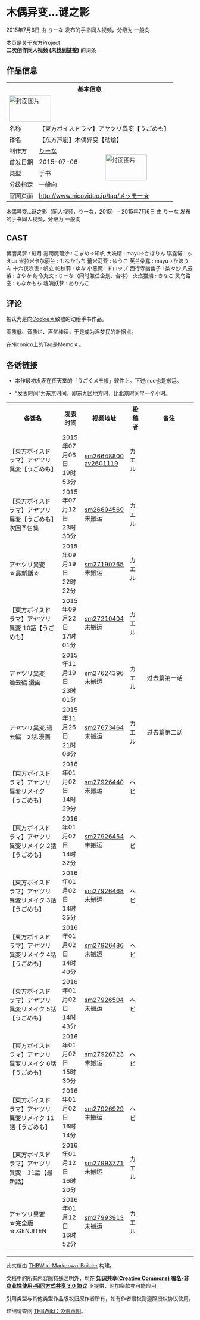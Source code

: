 # 木偶异变…谜之影

<!-- source html: G:\repos\THBWiki-Markdown-Builder\THBWikiMarkdown\Temp\main\c\c0\ns0%3A%E6%9C%A8%E5%81%B6%E5%BC%82%E5%8F%98%E2%80%A6%E8%B0%9C%E4%B9%8B%E5%BD%B1.html -->

2015年7月6日 由 りーな  发布的手书同人视频，分级为 一般向

本页是关于东方Project  
 **二次创作同人视频 (未找到链接)** 的词条

## 作品信息

<table><tbody><tr><th colspan="3">基本信息</th></tr><tr><td class="cover-artwork-mobile" colspan="2"><a href="./文件-木偶异变…谜之影封面.png.md" class="image" title="封面图片"><img alt="封面图片" src="https://upload.thwiki.cc/thumb/5/59/%E6%9C%A8%E5%81%B6%E5%BC%82%E5%8F%98%E2%80%A6%E8%B0%9C%E4%B9%8B%E5%BD%B1%E5%B0%81%E9%9D%A2.png/112px-%E6%9C%A8%E5%81%B6%E5%BC%82%E5%8F%98%E2%80%A6%E8%B0%9C%E4%B9%8B%E5%BD%B1%E5%B0%81%E9%9D%A2.png" decoding="async" loading="lazy" width="112" height="70" srcset="https://upload.thwiki.cc/thumb/5/59/%E6%9C%A8%E5%81%B6%E5%BC%82%E5%8F%98%E2%80%A6%E8%B0%9C%E4%B9%8B%E5%BD%B1%E5%B0%81%E9%9D%A2.png/168px-%E6%9C%A8%E5%81%B6%E5%BC%82%E5%8F%98%E2%80%A6%E8%B0%9C%E4%B9%8B%E5%BD%B1%E5%B0%81%E9%9D%A2.png 1.5x, https://upload.thwiki.cc/thumb/5/59/%E6%9C%A8%E5%81%B6%E5%BC%82%E5%8F%98%E2%80%A6%E8%B0%9C%E4%B9%8B%E5%BD%B1%E5%B0%81%E9%9D%A2.png/224px-%E6%9C%A8%E5%81%B6%E5%BC%82%E5%8F%98%E2%80%A6%E8%B0%9C%E4%B9%8B%E5%BD%B1%E5%B0%81%E9%9D%A2.png 2x" data-file-width="604" data-file-height="376"></a></td>
</tr><tr><td class="label">名称</td><td colspan="2"> 【東方ボイスドラマ】アヤツリ異変【うごめも】 </td></tr><tr><td class="label">译名</td><td colspan="2"> 【东方声剧】木偶异变【动绘】 </td></tr><tr><td class="label">制作方</td><td><a href="/index.php?title=%E3%82%8A%E3%83%BC%E3%81%AA&amp;action=edit&amp;redlink=1" class="new" title="りーな（页面不存在）">りーな</a></td><td class="cover-artwork" rowspan="4" style="min-width:112px;"><a href="./文件-木偶异变…谜之影封面.png.md" class="image" title="封面图片"><img alt="封面图片" src="https://upload.thwiki.cc/thumb/5/59/%E6%9C%A8%E5%81%B6%E5%BC%82%E5%8F%98%E2%80%A6%E8%B0%9C%E4%B9%8B%E5%BD%B1%E5%B0%81%E9%9D%A2.png/112px-%E6%9C%A8%E5%81%B6%E5%BC%82%E5%8F%98%E2%80%A6%E8%B0%9C%E4%B9%8B%E5%BD%B1%E5%B0%81%E9%9D%A2.png" decoding="async" loading="lazy" width="112" height="70" srcset="https://upload.thwiki.cc/thumb/5/59/%E6%9C%A8%E5%81%B6%E5%BC%82%E5%8F%98%E2%80%A6%E8%B0%9C%E4%B9%8B%E5%BD%B1%E5%B0%81%E9%9D%A2.png/168px-%E6%9C%A8%E5%81%B6%E5%BC%82%E5%8F%98%E2%80%A6%E8%B0%9C%E4%B9%8B%E5%BD%B1%E5%B0%81%E9%9D%A2.png 1.5x, https://upload.thwiki.cc/thumb/5/59/%E6%9C%A8%E5%81%B6%E5%BC%82%E5%8F%98%E2%80%A6%E8%B0%9C%E4%B9%8B%E5%BD%B1%E5%B0%81%E9%9D%A2.png/224px-%E6%9C%A8%E5%81%B6%E5%BC%82%E5%8F%98%E2%80%A6%E8%B0%9C%E4%B9%8B%E5%BD%B1%E5%B0%81%E9%9D%A2.png 2x" data-file-width="604" data-file-height="376"></a></td>
</tr><tr><td class="label">首发日期</td><td>2015-07-06</td></tr><tr><td class="label">类型</td><td>手书</td></tr><tr><td class="label">分级指定</td><td>一般向</td></tr>
<tr><td class="label">官网页面</td><td colspan="2"><a rel="nofollow" class="external free" href="http://www.nicovideo.jp/tag/メッモー☆">http://www.nicovideo.jp/tag/メッモー☆</a></td></tr></tbody></table>

木偶异变…谜之影（同人视频，りーな，2015） - 2015年7月6日 由 りーな  发布的手书同人视频，分级为 一般向

## CAST
博丽灵梦
: 紅月
雾雨魔理沙
: こまめ→知帆
大妖精
: mayu→かほりん
琪露诺
: もえLa
米拉米卡尔丽兰
: もなかもち
蕾米莉亚
: ゆうこ
芙兰朵露
: mayu→かほりん
十六夜咲夜
: 帆立
帕秋莉
: ゆな
小恶魔
: ドロップ
西行寺幽幽子
: 梨々沙
八云紫
: さやか
射命丸文
: りーな（同时兼任企划、台本）
火焰猫燐
: きなこ
灵乌路空
: もなかもち
魂魄妖梦
: ありんこ


## 评论
  
被认为是向[Cookie☆](./Cookie☆.md)致敬的动绘手书作品。  

画质低、音质烂、声优棒读，于是成为淫梦民的新据点。  

在Niconico上的Tag是Memo☆。  

  


## 各话链接
- 本作最初发表在任天堂的「うごくメモ帳」软件上。下述nico也是搬运。  

- “发表时间”为东京时间，即东九区地方时，比北京时间早一个小时。


<table>

<tbody><tr>
<th style="width: 30%">各话名
</th>
<th style="width: 12%">发表时间
</th>
<th style="width: 15%" class="unsortable">视频地址
</th>
<th style="width: 10%" class="unsortable">投稿者
</th>
<th style="width: 33%" class="unsortable">备注
</th></tr>
<tr>
<td>【東方ボイスドラマ】アヤツリ異変【うごめも】</td>
<td>2015年07月06日<br>19时53分</td>
<td><a rel="nofollow" class="external text" href="http://www.nicovideo.jp/watch/sm26648800">sm26648800</a><br><a rel="nofollow" class="external text" href="https://www.bilibili.com/video/av2601119">av2601119</a></td>
<td>カエル</td>
<td>
</td></tr>
<tr>
<td>【東方ボイスドラマ】アヤツリ異変【うごめも】次回予告集</td>
<td>2015年07月12日<br>23时30分</td>
<td><a rel="nofollow" class="external text" href="http://www.nicovideo.jp/watch/sm26694569">sm26694569</a><br>未搬运</td>
<td>カエル</td>
<td>
</td></tr>
<tr>
<td>アヤツリ異変　☆最新話☆</td>
<td>2015年09月19日<br>22时22分</td>
<td><a rel="nofollow" class="external text" href="http://www.nicovideo.jp/watch/sm27190765">sm27190765</a><br>未搬运</td>
<td>カエル</td>
<td>
</td></tr>
<tr>
<td>【東方ボイスドラマ】アヤツリ異変 10話【うごめも】</td>
<td>2015年09月22日<br>17时01分</td>
<td><a rel="nofollow" class="external text" href="http://www.nicovideo.jp/watch/sm27210404">sm27210404</a><br>未搬运</td>
<td>カエル</td>
<td>
</td></tr>
<tr>
<td>アヤツリ異変　過去編.漫画</td>
<td>2015年11月19日<br>23时01分</td>
<td><a rel="nofollow" class="external text" href="http://www.nicovideo.jp/watch/sm27624396">sm27624396</a><br>未搬运</td>
<td>カエル</td>
<td>过去篇第一话
</td></tr>
<tr>
<td>アヤツリ異変.過去編　2話.漫画</td>
<td>2015年11月26日<br>21时08分</td>
<td><a rel="nofollow" class="external text" href="http://www.nicovideo.jp/watch/sm27673464">sm27673464</a><br>未搬运</td>
<td>カエル</td>
<td>过去篇第二话
</td></tr>
<tr>
<td>【東方ボイスドラマ】アヤツリ異変リメイク【うごめも】</td>
<td>2016年01月02日<br>14时29分</td>
<td><a rel="nofollow" class="external text" href="http://www.nicovideo.jp/watch/sm27926440">sm27926440</a><br>未搬运</td>
<td>ヘビ</td>
<td>
</td></tr>
<tr>
<td>【東方ボイスドラマ】アヤツリ異変リメイク 2話【うごめも】</td>
<td>2016年01月02日<br>14时32分</td>
<td><a rel="nofollow" class="external text" href="http://www.nicovideo.jp/watch/sm27926454">sm27926454</a><br>未搬运</td>
<td>ヘビ
</td></tr>
<tr>
<td>【東方ボイスドラマ】アヤツリ異変リメイク 3話【うごめも】</td>
<td>2016年01月02日<br>14时35分</td>
<td><a rel="nofollow" class="external text" href="http://www.nicovideo.jp/watch/sm27926468">sm27926468</a><br>未搬运</td>
<td>ヘビ
</td></tr>
<tr>
<td>【東方ボイスドラマ】アヤツリ異変リメイク 4話【うごめも】</td>
<td>2016年01月02日<br>14时40分</td>
<td><a rel="nofollow" class="external text" href="http://www.nicovideo.jp/watch/sm27926486">sm27926486</a><br>未搬运</td>
<td>ヘビ
</td></tr>
<tr>
<td>【東方ボイスドラマ】アヤツリ異変リメイク 5話【うごめも】</td>
<td>2016年01月02日<br>14时43分</td>
<td><a rel="nofollow" class="external text" href="http://www.nicovideo.jp/watch/sm27926504">sm27926504</a><br>未搬运</td>
<td>ヘビ
</td></tr>
<tr>
<td>【東方ボイスドラマ】アヤツリ異変リメイク 6話【うごめも】</td>
<td>2016年01月02日<br>15时30分</td>
<td><a rel="nofollow" class="external text" href="http://www.nicovideo.jp/watch/sm27926723">sm27926723</a><br>未搬运</td>
<td>ヘビ
</td></tr>
<tr>
<td>【東方ボイスドラマ】アヤツリ異変リメイク 11話【うごめも】</td>
<td>2016年01月02日<br>16时14分</td>
<td><a rel="nofollow" class="external text" href="http://www.nicovideo.jp/watch/sm27926929">sm27926929</a><br>未搬运</td>
<td>ヘビ
</td></tr>
<tr>
<td>【東方ボイスドラマ】アヤツリ異変　11話【最新話】</td>
<td>2016年01月12日<br>16时20分</td>
<td><a rel="nofollow" class="external text" href="http://www.nicovideo.jp/watch/sm27993771">sm27993771</a><br>未搬运</td>
<td>カエル</td>
<td>
</td></tr>
<tr>
<td>アヤツリ異変　☆完全版☆.GENJITEN</td>
<td>2016年01月12日<br>16时52分</td>
<td><a rel="nofollow" class="external text" href="http://www.nicovideo.jp/watch/sm27993913">sm27993913</a><br>未搬运</td>
<td>カエル</td>
<td>
</td></tr>
</tbody></table>






---

此文档由 [THBWiki-Markdown-Builder](https://github.com/Delsin-Yu/THBWiki-Markdown-Builder) 构建。

文档中的所有内容除特殊注明外，均在 [**知识共享(Creative Commons) 署名-非商业性使用-相同方式共享 3.0 协议**](https://creativecommons.org/licenses/by-sa/3.0/deed.zh-hans) 下提供，附加条款亦可能应用。

引用类型与其他类型作品版权归原作者所有，如有作者授权则遵照授权协议使用。

详细请查阅 [THBWiki：免责声明](https://thbwiki.cc/THBWiki:%E5%85%8D%E8%B4%A3%E5%A3%B0%E6%98%8E)。

